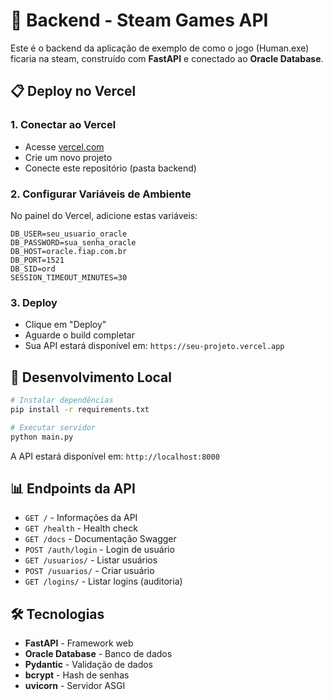 # 🚀 Backend - Steam Games API

Este é o backend da aplicação de exemplo de como o jogo (Human.exe) ficaria na steam, construído com **FastAPI** e conectado ao **Oracle Database**.

## 📋 Deploy no Vercel

### 1. Conectar ao Vercel
- Acesse [vercel.com](https://vercel.com)
- Crie um novo projeto
- Conecte este repositório (pasta backend)

### 2. Configurar Variáveis de Ambiente
No painel do Vercel, adicione estas variáveis:

```
DB_USER=seu_usuario_oracle
DB_PASSWORD=sua_senha_oracle
DB_HOST=oracle.fiap.com.br
DB_PORT=1521
DB_SID=ord
SESSION_TIMEOUT_MINUTES=30
```

### 3. Deploy
- Clique em "Deploy"
- Aguarde o build completar
- Sua API estará disponível em: `https://seu-projeto.vercel.app`

## 🔧 Desenvolvimento Local

```bash
# Instalar dependências
pip install -r requirements.txt

# Executar servidor
python main.py
```

A API estará disponível em: `http://localhost:8000`

## 📊 Endpoints da API

- `GET /` - Informações da API
- `GET /health` - Health check
- `GET /docs` - Documentação Swagger
- `POST /auth/login` - Login de usuário
- `GET /usuarios/` - Listar usuários
- `POST /usuarios/` - Criar usuário
- `GET /logins/` - Listar logins (auditoria)

## 🛠️ Tecnologias

- **FastAPI** - Framework web
- **Oracle Database** - Banco de dados
- **Pydantic** - Validação de dados
- **bcrypt** - Hash de senhas
- **uvicorn** - Servidor ASGI
